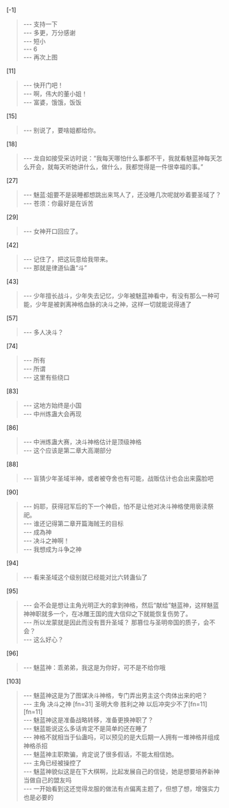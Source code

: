 
[-1] 
>--- 支持一下<br>
>--- 多更，万分感谢<br>
>--- 短小<br>
>--- 6<br>
>--- 再次上图<br>

[11] 
>--- 快开门吧！<br>
>--- 啊，伟大的董小姐！<br>
>--- 富婆，饿饿，饭饭<br>

[15] 
>--- 别说了，要啥姐都给你。<br>

[18] 
>--- 龙自如接受采访时说：“我每天哪怕什么事都不干，我就看魅蓝神每天怎么开会，就每天听她讲什么，做什么，我都觉得是一件很幸福的事。”<br>

[27] 
>--- 魅蓝:姐要不是装睡都想跳出来骂人了，还没睡几次呢就吵着要圣域了？<br>
>--- 苍须：你最好是在诉苦<br>

[29] 
>--- 女神开口回应了。<br>

[42] 
>--- 记住了，把这玩意给我带来。<br>
>--- 那就是律道仙蛊“斗”<br>

[43] 
>--- 少年擅长战斗，少年失去记忆，少年被魅蓝神看中，有没有那么一种可能，少年是被剥离神格血脉的决斗之神，这样一切就能说得通了<br>

[57] 
>--- 多人决斗？<br>

[74] 
>--- 所有<br>
>--- 所谓<br>
>--- 这里有些绕口<br>

[83] 
>--- 这地方始终是小国<br>
>--- 中州炼蛊大会再现<br>

[86] 
>--- 中洲炼蛊大赛，决斗神格估计是顶级神格<br>
>--- 这个应该是第二章大高潮部分<br>

[88] 
>--- 盲猜少年圣域半神，或者被夺舍也有可能，战贩估计也会出来露脸吧<br>

[90] 
>--- 妈耶，获得冠军后的下一个神启，怕不是让他对决斗神格使用亵渎祭祀。<br>
>--- 谁还记得第二章开篇海贼王的目标<br>
>--- 成為神<br>
>--- 决斗之神啊！<br>
>--- 我想成为斗争之神<br>

[94] 
>--- 看来圣域这个级别就已经能对比六转蛊仙了<br>

[95] 
>--- 会不会是想让主角光明正大的拿到神格，然后“献给”魅蓝神，这样魅蓝神神职就多一个，在冰雕王国的庞大信仰之下就能恢复伤势了。<br>
>--- 所以龙蒙就是因此而没有晋升圣域？
那篡位与圣明帝国的质子，会不会？<br>
>--- 这么好心？<br>

[96] 
>--- 魅蓝神：乖弟弟，我这是为你好，可不是不给你哦<br>

[103] 
>--- 魅蓝神这是为了图谋决斗神格，专门弄出男主这个肉体出来的吧？<br>
>--- 主角 决斗之神  [fn=31]  圣明大帝  胜利之神
以后冲突少不了[fn=11][fn=11]<br>
>--- 魅蓝神这是准备战略转移，准备更换神职了？<br>
>--- 魅蓝能说这么多话肯定不是简单的还在睡了<br>
>--- 神格不就相当于仙蛊吗，可以预见的是大后期一人拥有一堆神格并组成神格杀招<br>
>--- 魅蓝神主职欺骗，肯定说了很多假话，不能太相信她。<br>
>--- 主角已经被操控了<br>
>--- 魅蓝神貌似这是在下大棋啊，比起发展自己的信徒，她是想要培养新神当做自己的盟友吗<br>
>--- 一开始看到这还觉得龙服的做法有点偏离主题了，但想了想，增强实力也是必要的<br>
